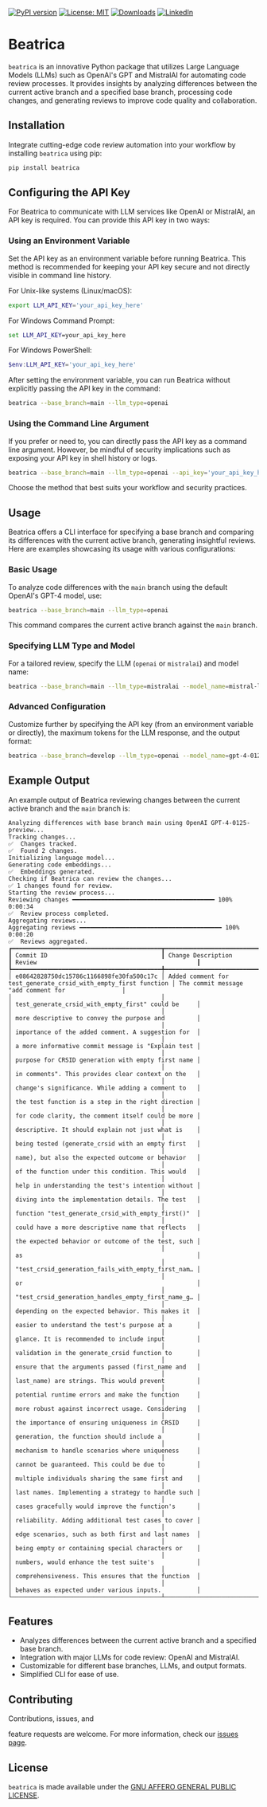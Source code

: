 [![PyPI version](https://badge.fury.io/py/beatrica.svg)](https://badge.fury.io/py/beatrica)
[![License: MIT](https://img.shields.io/badge/License-MIT-green.svg)](https://opensource.org/licenses/MIT)
[![Downloads](https://static.pepy.tech/badge/beatrica)](https://pepy.tech/project/beatrica)
[![LinkedIn](https://img.shields.io/badge/LinkedIn-blue)](https://www.linkedin.com/in/eugene-evstafev-716669181/)

# Beatrica

`beatrica` is an innovative Python package that utilizes Large Language Models (LLMs) such as OpenAI's GPT and MistralAI for automating code review processes. It provides insights by analyzing differences between the current active branch and a specified base branch, processing code changes, and generating reviews to improve code quality and collaboration.

## Installation

Integrate cutting-edge code review automation into your workflow by installing `beatrica` using pip:

```bash
pip install beatrica
```

## Configuring the API Key

For Beatrica to communicate with LLM services like OpenAI or MistralAI, an API key is required. You can provide this API key in two ways:

### Using an Environment Variable

Set the API key as an environment variable before running Beatrica. This method is recommended for keeping your API key secure and not directly visible in command line history.

For Unix-like systems (Linux/macOS):

```bash
export LLM_API_KEY='your_api_key_here'
```

For Windows Command Prompt:

```cmd
set LLM_API_KEY=your_api_key_here
```

For Windows PowerShell:

```powershell
$env:LLM_API_KEY='your_api_key_here'
```

After setting the environment variable, you can run Beatrica without explicitly passing the API key in the command:

```bash
beatrica --base_branch=main --llm_type=openai
```

### Using the Command Line Argument

If you prefer or need to, you can directly pass the API key as a command line argument. However, be mindful of security implications such as exposing your API key in shell history or logs.

```bash
beatrica --base_branch=main --llm_type=openai --api_key='your_api_key_here'
```

Choose the method that best suits your workflow and security practices.


## Usage

Beatrica offers a CLI interface for specifying a base branch and comparing its differences with the current active branch, generating insightful reviews. Here are examples showcasing its usage with various configurations:

### Basic Usage

To analyze code differences with the `main` branch using the default OpenAI's GPT-4 model, use:

```bash
beatrica --base_branch=main --llm_type=openai
```

This command compares the current active branch against the `main` branch.

### Specifying LLM Type and Model

For a tailored review, specify the LLM (`openai` or `mistralai`) and model name:

```bash
beatrica --base_branch=main --llm_type=mistralai --model_name=mistral-large-latest
```

### Advanced Configuration

Customize further by specifying the API key (from an environment variable or directly), the maximum tokens for the LLM response, and the output format:

```bash
beatrica --base_branch=develop --llm_type=openai --model_name=gpt-4-0125-preview --api_key=YOUR_API_KEY --max_tokens=1000 --output=beatrica_review.txt
```

## Example Output

An example output of Beatrica reviewing changes between the current active branch and the `main` branch is:

```
Analyzing differences with base branch main using OpenAI GPT-4-0125-preview...
Tracking changes...
✅  Changes tracked.
✅  Found 2 changes.
Initializing language model...
Generating code embeddings...
✅  Embeddings generated.
Checking if Beatrica can review the changes...
✅ 1 changes found for review.
Starting the review process...
Reviewing changes ━━━━━━━━━━━━━━━━━━━━━━━━━━━━━━━━━━━━━━━━ 100% 0:00:34
✅  Review process completed.
Aggregating reviews...
Aggregating reviews ━━━━━━━━━━━━━━━━━━━━━━━━━━━━━━━━━━━━━━━━ 100% 0:00:20
✅  Reviews aggregated.
┏━━━━━━━━━━━━━━━━━━━━━━━━━━━━━━━━━━━━━━━━━━┳━━━━━━━━━━━━━━━━━━━━━━━━━━━━━━━━━━━━━━━━━━━━━━━━━━━━━━━━━━━━━━━━━┳━━━━━━━━━━━━━━━━━━━━━━━━━━━━━━━━━━━━━━━━━━━━━━━━━━━━┓
┃ Commit ID                                ┃ Change Description                                              ┃ Review                                             ┃
┡━━━━━━━━━━━━━━━━━━━━━━━━━━━━━━━━━━━━━━━━━━╇━━━━━━━━━━━━━━━━━━━━━━━━━━━━━━━━━━━━━━━━━━━━━━━━━━━━━━━━━━━━━━━━━╇━━━━━━━━━━━━━━━━━━━━━━━━━━━━━━━━━━━━━━━━━━━━━━━━━━━━┩
│ e08642828750dc15786c1166898fe30fa500c17c │ Added comment for test_generate_crsid_with_empty_first function │ The commit message "add comment for                │
│                                          │                                                                 │ test_generate_crsid_with_empty_first" could be     │
│                                          │                                                                 │ more descriptive to convey the purpose and         │
│                                          │                                                                 │ importance of the added comment. A suggestion for  │
│                                          │                                                                 │ a more informative commit message is "Explain test │
│                                          │                                                                 │ purpose for CRSID generation with empty first name │
│                                          │                                                                 │ in comments". This provides clear context on the   │
│                                          │                                                                 │ change's significance. While adding a comment to   │
│                                          │                                                                 │ the test function is a step in the right direction │
│                                          │                                                                 │ for code clarity, the comment itself could be more │
│                                          │                                                                 │ descriptive. It should explain not just what is    │
│                                          │                                                                 │ being tested (generate_crsid with an empty first   │
│                                          │                                                                 │ name), but also the expected outcome or behavior   │
│                                          │                                                                 │ of the function under this condition. This would   │
│                                          │                                                                 │ help in understanding the test's intention without │
│                                          │                                                                 │ diving into the implementation details. The test   │
│                                          │                                                                 │ function "test_generate_crsid_with_empty_first()"  │
│                                          │                                                                 │ could have a more descriptive name that reflects   │
│                                          │                                                                 │ the expected behavior or outcome of the test, such │
│                                          │                                                                 │ as                                                 │
│                                          │                                                                 │ "test_crsid_generation_fails_with_empty_first_nam… │
│                                          │                                                                 │ or                                                 │
│                                          │                                                                 │ "test_crsid_generation_handles_empty_first_name_g… │
│                                          │                                                                 │ depending on the expected behavior. This makes it  │
│                                          │                                                                 │ easier to understand the test's purpose at a       │
│                                          │                                                                 │ glance. It is recommended to include input         │
│                                          │                                                                 │ validation in the generate_crsid function to       │
│                                          │                                                                 │ ensure that the arguments passed (first_name and   │
│                                          │                                                                 │ last_name) are strings. This would prevent         │
│                                          │                                                                 │ potential runtime errors and make the function     │
│                                          │                                                                 │ more robust against incorrect usage. Considering   │
│                                          │                                                                 │ the importance of ensuring uniqueness in CRSID     │
│                                          │                                                                 │ generation, the function should include a          │
│                                          │                                                                 │ mechanism to handle scenarios where uniqueness     │
│                                          │                                                                 │ cannot be guaranteed. This could be due to         │
│                                          │                                                                 │ multiple individuals sharing the same first and    │
│                                          │                                                                 │ last names. Implementing a strategy to handle such │
│                                          │                                                                 │ cases gracefully would improve the function's      │
│                                          │                                                                 │ reliability. Adding additional test cases to cover │
│                                          │                                                                 │ edge scenarios, such as both first and last names  │
│                                          │                                                                 │ being empty or containing special characters or    │
│                                          │                                                                 │ numbers, would enhance the test suite's            │
│                                          │                                                                 │ comprehensiveness. This ensures that the function  │
│                                          │                                                                 │ behaves as expected under various inputs.          │
└──────────────────────────────────────────┴─────────────────────────────────────────────────────────────────┴────────────────────────────────────────────────────┘
```

## Features

- Analyzes differences between the current active branch and a specified base branch.
- Integration with major LLMs for code review: OpenAI and MistralAI.
- Customizable for different base branches, LLMs, and output formats.
- Simplified CLI for ease of use.

## Contributing

Contributions, issues, and

 feature requests are welcome. For more information, check our [issues page](https://github.com/chigwell/beatrica/issues).

## License

`beatrica` is made available under the [GNU AFFERO GENERAL PUBLIC LICENSE](LICENSE).
